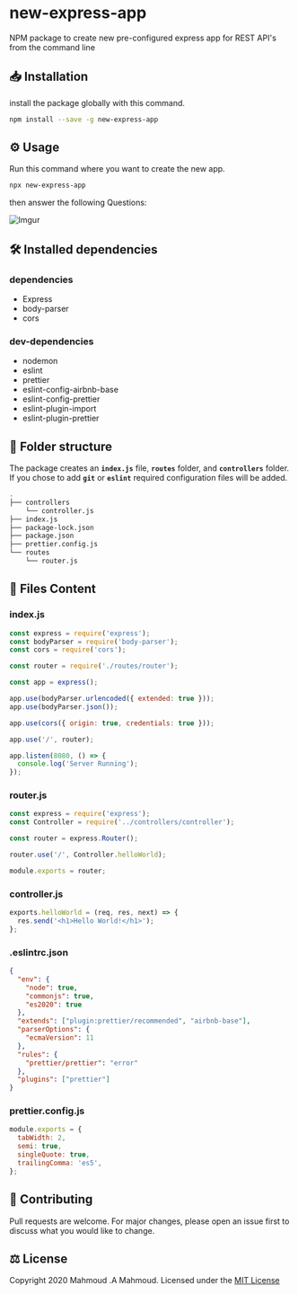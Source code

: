 # new-express-app

NPM package to create new pre-configured express app for REST API's from the command line

## 📥 Installation

install the package globally with this command.

```bash
npm install --save -g new-express-app
```

## ⚙️ Usage

Run this command where you want to create the new app.

```bash
npx new-express-app
```

then answer the following Questions:

![Imgur](https://i.imgur.com/aozj2Im.png)

## 🛠 Installed dependencies

### dependencies

- Express
- body-parser
- cors

### dev-dependencies

- nodemon
- eslint
- prettier
- eslint-config-airbnb-base
- eslint-config-prettier
- eslint-plugin-import
- eslint-plugin-prettier

## 📁 Folder structure

The package creates an <code><b>index.js</b></code> file, <code><b>routes</b></code> folder, and <code><b>controllers</b></code> folder.
If you chose to add <code><b>git</b></code> or <code><b>eslint</b></code> required configuration files will be added.

```bash
.
├── controllers
	└── controller.js
├── index.js
├── package-lock.json
├── package.json
├── prettier.config.js
└── routes
    └── router.js
```

## 📄 Files Content

### index.js

```javascript
const express = require('express');
const bodyParser = require('body-parser');
const cors = require('cors');

const router = require('./routes/router');

const app = express();

app.use(bodyParser.urlencoded({ extended: true }));
app.use(bodyParser.json());

app.use(cors({ origin: true, credentials: true }));

app.use('/', router);

app.listen(8080, () => {
  console.log('Server Running');
});
```

### router.js

```javascript
const express = require('express');
const Controller = require('../controllers/controller');

const router = express.Router();

router.use('/', Controller.helloWorld);

module.exports = router;
```

### controller.js

```javascript
exports.helloWorld = (req, res, next) => {
  res.send('<h1>Hello World!</h1>');
};
```

### .eslintrc.json

```json
{
  "env": {
    "node": true,
    "commonjs": true,
    "es2020": true
  },
  "extends": ["plugin:prettier/recommended", "airbnb-base"],
  "parserOptions": {
    "ecmaVersion": 11
  },
  "rules": {
    "prettier/prettier": "error"
  },
  "plugins": ["prettier"]
}
```

### prettier.config.js

```javascript
module.exports = {
  tabWidth: 2,
  semi: true,
  singleQuote: true,
  trailingComma: 'es5',
};
```

## 🦾 Contributing

Pull requests are welcome. For major changes, please open an issue first to discuss what you would like to change.

## ⚖ License

Copyright 2020 Mahmoud .A Mahmoud. Licensed under the [MIT License](https://choosealicense.com/licenses/mit/)
